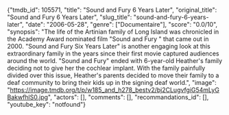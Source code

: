 {"tmdb_id": 105571, "title": "Sound and Fury 6 Years Later", "original_title": "Sound and Fury 6 Years Later", "slug_title": "sound-and-fury-6-years-later", "date": "2006-05-28", "genre": ["Documentaire"], "score": "0.0/10", "synopsis": "The life of the Artinian family of Long Island was chronicled in the Academy Award nominated film \"Sound and Fury \" that came out in 2000.  \"Sound and Fury Six Years Later\" is another engaging look at this extraordinary family in the years since their first movie captured audiences around the world.  \"Sound and Fury\" ended with 6-year-old Heather's family deciding not to give her the cochlear implant. With the family painfully divided over this issue, Heather's parents decided to move their family to a deaf community to bring their kids up in the signing deaf world.", "image": "https://image.tmdb.org/t/p/w185_and_h278_bestv2/bj2CLugvfgiG54mLyGBakwfhlS0.jpg", "actors": [], "comments": [], "recommandations_id": [], "youtube_key": "notfound"}